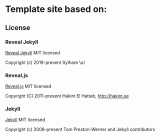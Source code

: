 # Template site based on:

## License
### Reveal Jekyll

[Reveal Jekyll](https://github.com/sylhare/Reveal-Jekyll/blob/master/LICENSE) MIT licensed

Copyright (c) 2019-present Sylhare \o/

### Reveal.js

[Reveal.js](https://github.com/hakimel/reveal.js/) MIT licensed

Copyright (C) 2011-present Hakim El Hattab, http://hakim.se

### Jekyll

[Jekyll](https://github.com/jekyll/jekyll) MIT licensed

Copyright (c) 2008-present Tom Preston-Werner and Jekyll contributors

